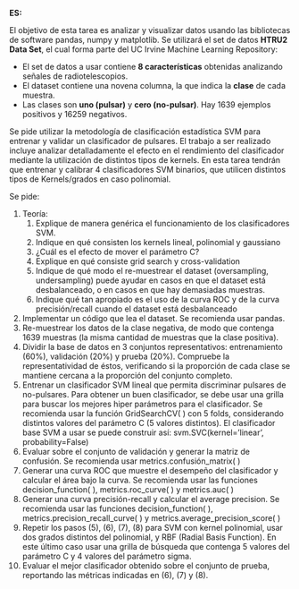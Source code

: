 **ES:**

El objetivo de esta tarea es analizar y visualizar datos usando las bibliotecas de software pandas, numpy
y matplotlib. Se utilizará el set de datos **HTRU2 Data Set**, el cual forma parte del UC Irvine Machine Learning Repository:
- El set de datos a usar contiene **8 características**
obtenidas analizando señales de radiotelescopios. 
- El dataset contiene una novena columna, la que
indica la **clase** de cada muestra. 
- Las clases son **uno (pulsar)** y **cero (no-pulsar)**. Hay 1639 ejemplos
positivos y 16259 negativos. 

Se pide utilizar la metodología de clasificación estadística SVM para entrenar y validar un clasificador de
pulsares. El trabajo a ser realizado incluye analizar detalladamente el efecto en el rendimiento del
clasificador mediante la utilización de distintos tipos de kernels. En esta tarea tendrán que entrenar y
calibrar 4 clasificadores SVM binarios, que utilicen distintos tipos de Kernels/grados en caso polinomial.

Se pide:
1) Teoría:
    1. Explique de manera genérica el funcionamiento de los clasificadores SVM.
    2. Indique en qué consisten los kernels lineal, polinomial y gaussiano
    3. ¿Cuál es el efecto de mover el parámetro C?
    4. Explique en qué consiste grid search y cross-validation
    5. Indique de qué modo el re-muestrear el dataset (oversampling, undersampling) puede ayudar en
casos en que el dataset está desbalanceado, o en casos en que hay demasiadas muestras.
    6. Indique qué tan apropiado es el uso de la curva ROC y de la curva precisión/recall cuando el
dataset está desbalanceado
2) Implementar un código que lea el dataset. Se recomienda usar pandas.
3) Re-muestrear los datos de la clase negativa, de modo que contenga 1639 muestras (la misma
cantidad de muestras que la clase positiva).
4) Dividir la base de datos en 3 conjuntos representativos: entrenamiento (60%), validación (20%) y
prueba (20%). Compruebe la representatividad de éstos, verificando si la proporción de cada clase
se mantiene cercana a la proporción del conjunto completo.
5) Entrenar un clasificador SVM lineal que permita discriminar pulsares de no-pulsares. Para obtener un
buen clasificador, se debe usar una grilla para buscar los mejores hiper parámetros para el
clasificador. Se recomienda usar la función GridSearchCV( ) con 5 folds, considerando distintos
valores del parámetro C (5 valores distintos). El clasificador base SVM a usar se puede construir así:
svm.SVC(kernel=’linear’, probability=False)
6) Evaluar sobre el conjunto de validación y generar la matriz de confusión. Se recomienda usar
metrics.confusión_matrix( )
7) Generar una curva ROC que muestre el desempeño del clasificador y calcular el área bajo la curva.
Se recomienda usar las funciones decision_function( ), metrics.roc_curve( ) y metrics.auc( )
8) Generar una curva precisión-recall y calcular el average precision. Se recomienda usar las funciones
decision_function( ), metrics.precision_recall_curve( ) y metrics.average_precision_score( )
9) Repetir los pasos (5), (6), (7), (8) para SVM con kernel polinomial, usar dos grados distintos del
polinomial, y RBF (Radial Basis Function). En este último caso usar una grilla de búsqueda que
contenga 5 valores del parámetro C y 4 valores del parámetro sigma.
10) Evaluar el mejor clasificador obtenido sobre el conjunto de prueba, reportando las métricas indicadas
en (6), (7) y (8).

